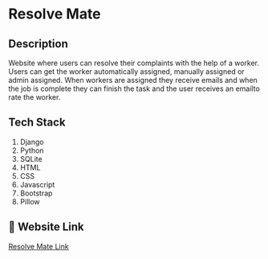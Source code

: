 # Resolve Mate

## Description
Website where users can resolve their complaints with the help of a worker. Users can get the worker automatically assigned, manually assigned or admin assigned.
When workers are assigned they receive emails and when the job is complete they can finish the task and the user receives an emailto rate the worker.

## Tech Stack

1. Django
2. Python
3. SQLite
4. HTML
5. CSS
6. Javascript
7. Bootstrap
8. Pillow

## 🔗 Website Link
[Resolve Mate Link](http://basicuser338.pythonanywhere.com/)
